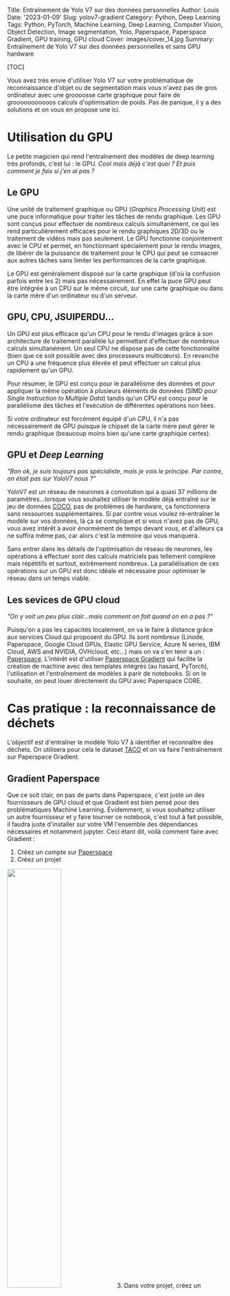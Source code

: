 Title: Entraînement de Yolo V7 sur des données personnelles
Author: Louis
Date: '2023-01-09'
Slug: yolov7-gradient
Category: Python, Deep Learning
Tags: Python, PyTorch, Machine Learning, Deep Learning, Computer Vision, Object Detection, Image segmentation, Yolo, Paperspace, Paperspace Gradient, GPU training, GPU cloud
Cover: images/cover_14.jpg
Summary: Entraînement de Yolo V7 sur des données personnelles et sans GPU hardware

[TOC]  

Vous avez très envie d'utiliser Yolo V7 sur votre problématique de reconnaissance d'objet ou de segmentation mais vous n'avez pas de gros ordinateur avec une groooosse carte graphique pour faire de grooooooooooos calculs d'optimisation de poids. Pas de panique, il y a des solutions et on vous en propose une ici.

# Utilisation du GPU

Le petite magicien qui rend l'entraînement des modèles de deep learning très profonds, c'est lui : le GPU. *Cool mais déjà c'est quoi ? Et puis comment je fais si j'en ai pas ?*

## Le GPU

Une unité de traitement graphique ou GPU (*Graphics Processing Unit*) est une puce informatique pour traiter les tâches de rendu graphique. Les GPU sont conçus pour effectuer de nombreux calculs simultanément, ce qui les rend particulièrement efficaces pour le rendu graphiques 2D/3D ou le traitement de vidéos mais pas seulement. Le GPU fonctionne conjointement avec le CPU et permet, en fonctionnant spécialement pour le rendu images, de libérer de la puissance de traitement pour le CPU qui peut se consacrer aux autres tâches sans limiter les performances de la carte graphique.

Le GPU est généralement disposé sur la carte graphique (d'où la confusion parfois entre les 2) mais pas nécessairement. En effet la puce GPU peut être intégrée à un CPU sur le même circuit, sur une carte graphique ou dans la carte mère d'un ordinateur ou d'un serveur. 

## GPU, CPU, JSUIPERDU...

Un GPU est plus efficace qu'un CPU pour le rendu d'images grâce à son architecture de traitement parallèle lui permettant d'effectuer de nombreux calculs simultanément. Un seul CPU ne dispose pas de cette fonctionnalité (bien que ce soit possible avec des processeurs multicœurs). En revanche un CPU a une fréquence plus élevée et peut effectuer un calcul plus rapidement qu'un GPU.

Pour résumer, le GPU est conçu pour le parallélisme des données et pour appliquer la même opération à plusieurs éléments de données (SIMD pour *Single Instruction to Multiple Data*) tandis qu'un CPU est conçu pour le parallélisme des tâches et l'exécution de différentes opérations non liées.

Si votre ordinateur est forcément équipé d'un CPU, il n'a pas nécessairement de GPU puisque le chipset de la carte mère peut gérer le rendu graphique (beaucoup moins bien qu'une carte graphique certes).

## GPU et *Deep Learning*

*"Bon ok, je suis toujours pas spécialiste, mais je vois le principe. Par contre, on était pas sur YoloV7 nous ?"*  

YoloV7 est un réseau de neurones à convolution qui a quasi 37 millions de paramètres...lorsque vous souhaitez utiliser le modèle déjà entraîné sur le jeu de données [COCO](https://cocodataset.org/#home), pas de problèmes de hardware, ça fonctionnera sans ressources supplémentaires. Si par contre vous voulez ré-entraîner le modèle sur vos données, là ça se complique et si vous n'avez pas de GPU, vous avez intérêt à avoir énormément de temps devant vous, et d'ailleurs ça ne suffira même pas, car alors c'est la mémoire qui vous manquera.

Sans entrer dans les détails de l'optimisation de réseau de neurones, les opérations à effectuer sont des calculs matriciels pas tellement complexe mais répétitifs et surtout, extrêmement nombreux. La parallélisation de ces opérations sur un GPU est donc idéale et nécessaire pour optimiser le réseau dans un temps viable.

## Les sevices de GPU cloud

*"On y voit un peu plus clair...mais comment on fait quand on en a pas ?"*

Puisqu'on a pas les capacités localement, on va le faire à distance grâce aux services Cloud qui proposent du GPU. Ils sont nombreux (Linode, Paperspace, Google Cloud GPUs, Elastic GPU Service, Azure N series, IBM Cloud, AWS and NVIDIA, OVHcloud, etc...) mais on va s'en tenir a un : [Paperspace](https://www.paperspace.com/). L'intérêt est d'utiliser [Paperspace Gradient](https://www.paperspace.com/gradient) qui facilite la création de machine avec des templates intégrés (au hasard, PyTorch), l'utilisation et l'entraînement de modèles à parir de notebooks. Si on le souhaite, on peut louer directement du GPU avec Paperspace CORE.

# Cas pratique : la reconnaissance de déchets

L'objectif est d'entraîner le modèle Yolo V7 à identifier et reconnaître des déchets. On utilisera pour cela le dataset [TACO](http://tacodataset.org/) et on va faire l'entraînement sur Paperspace Gradient.

## Gradient Paperspace

Que ce soit clair, on pas de parts dans Paperspace, c'est juste un des fournisseurs de GPU cloud et que Gradient est bien pensé pour des problématiques Machine Learning. Évidemment, si vous souhaitez utiliser un autre fournisseur et y faire tourner ce notebook, c'est tout à fait possible, il faudra juste d'installer sur votre VM l'ensemble des dépendances nécessaires et notamment jupyter. Ceci étant dit, voilà comment faire avec Gradient :

1. Créez un compte sur [Paperspace](https://console.paperspace.com/signup)  
2. Créez un projet  
<img src="../images/yolov7_gradient/gradient1.png" width="50%"/>
3. Dans votre projet, créez un notebook en choisissant un template (PyTorch par exemple ou bien From Scratch) et un type de GPU selon votre compte et la disponibilité  
<img src="../images/yolov7_gradient/gradient2.png" width="50%"/>
4. Bienvenus sur votre VM avec son GPU associé qui doit avoir le statut "Running", vous pouvez uploader un notebook par exemple celui-ci  
<img src="../images/yolov7_gradient/gradient3.png" width="50%"/>

On s'étendra pas plus sur cette partie qui est spécifique à Gradient et pas aux services de GPU cloud en général. On vous laisse creuser si vous le souhaitez mais considérons à partir de maintenant que tout le code qui suit est exécuté directement dans l'IDE Jupyter Lab de notre VM Gradient (Jupyter Lab est disponible dans le barre d'outils à gauche).

## Le dataset TACO

On ne détaillera pas ici le traitement du dataset car ce n'est pas l'objet de cette note. En revanche, le notebook [TACO_dataset](https://github.com/Statoscop/notebooks-blog/tree/main/Entrainer%20YoloV7/TACO_dataset.ipynb) reprend l'ensemble des opérations concernant le jeu de données, à savoir :

1. clonage du repo TACO  
2. installation du `requirements.txt`  
3. récupération des images annotées au format YOLO
4. exploration du dataset avec les fonctions disponibles dans le script [`cocoviz.py`](https://github.com/Statoscop/notebooks-blog/tree/main/Entrainer%20YoloV7/cocoviz.py)
5. transformation des annotations du format COCO au format YOLO. Encore une fois, on explicite pas ici cette transformation mais quelques éléments toutefois : COCO utilise un seul fichier json dans lequel il stocke toutes les annotations de toutes les images avec des positions absolues alors que YOLO utilise des positions relatives et normalisées dans un fichier txt par image  
6. modification des classes pour ne garder que les super-catégories : ce n'est pas optimal pour la détection d'objets mais ça permet de simplifier un peu ce cas pratique théorique où le pouvoir prédictif de notre modèle n'a pas une grande importance

Vous pouvez uploader ce notebook [TACO_dataset](https://github.com/Statoscop/notebooks-blog/tree/main/Entrainer%20YoloV7/TACO_dataset.ipynb) sur Gradient et l'exécuter directement pour télécharger les images, annotations et effectuer l'ensemble des prétraitements. À la fin de l'exécution, vous disposerez donc, sur votre VM, des données prêtes (ou presque) à être utilisées pour l'entraînement de YoloV7. On y vient.

## L'entraînement de YoloV7

### Récupération du code de YoloV7

On clone directement le dépôt de [yolov7](https://github.com/WongKinYiu/yolov7.git) pour pouvoir réentrainer le modèle sur nos données. Bien noter que le repo sera cloné sur votre VM Gradient d'où vous exécuter ce notebook.


```python
!git clone https://github.com/WongKinYiu/yolov7.git
```

    Clonage dans 'yolov7'...
    remote: Enumerating objects: 1127, done.
    remote: Counting objects: 100% (29/29), done.
    remote: Compressing objects: 100% (25/25), done.
    remote: Total 1127 (delta 12), reused 14 (delta 4), pack-reused 1098
    Réception d'objets: 100% (1127/1127), 69.96 Mio | 16.98 Mio/s, fait.
    Résolution des deltas: 100% (522/522), fait.


On installe ensuite les dépendances nécessaires de YoloV7. Selon la machine GPU choisie sur Gradient, vous pourrez avoir besoin ou pas de downgrader les versions de `Torch` et `Torchvision`. Ici c'était le cas avec une VM A4000.


```python
!pip install -r ./yolov7/requirements.txt
!pip install setuptools==59.5.0
!pip install torchvision==0.11.3+cu111 -f https://download.pytorch.org/whl/cu111/torch_stable.html
```

    Requirement already satisfied: matplotlib>=3.2.2 in /usr/local/lib/python3.9/dist-packages (from -r ./yolov7/requirements.txt (line 4)) (3.5.2)
    Requirement already satisfied: numpy>=1.18.5 in /usr/local/lib/python3.9/dist-packages (from -r ./yolov7/requirements.txt (line 5)) (1.23.1)
    Requirement already satisfied: opencv-python>=4.1.1 in /usr/local/lib/python3.9/dist-packages (from -r ./yolov7/requirements.txt (line 6)) (4.6.0.66)
    Requirement already satisfied: Pillow>=7.1.2 in /usr/local/lib/python3.9/dist-packages (from -r ./yolov7/requirements.txt (line 7)) (9.2.0)
    Requirement already satisfied: PyYAML>=5.3.1 in /usr/local/lib/python3.9/dist-packages (from -r ./yolov7/requirements.txt (line 8)) (5.4.1)

       [............]

    WARNING: Running pip as the 'root' user can result in broken permissions and conflicting behaviour with the system package manager. It is recommended to use a virtual environment instead: https://pip.pypa.io/warnings/venv
    Looking in links: https://download.pytorch.org/whl/cu111/torch_stable.html
    Collecting torchvision==0.11.3+cu111
      Downloading https://download.pytorch.org/whl/cu111/torchvision-0.11.3%2Bcu111-cp39-cp39-linux_x86_64.whl (24.5 MB)
         ━━━━━━━━━━━━━━━━━━━━━━━━━━━━━━━━━━━━━━━━ 24.5/24.5 MB 63.2 MB/s eta m0:00:0000:0100:01
    Requirement already satisfied: pillow!=8.3.0,>=5.3.0 in /usr/local/lib/python3.9/dist-packages (from torchvision==0.11.3+cu111) (9.2.0)
    Collecting torch==1.10.2
      Downloading https://download.pytorch.org/whl/cu111/torch-1.10.2%2Bcu111-cp39-cp39-linux_x86_64.whl (2137.7 MB)
         ━━━━━━━━━━━━━━━━━━━━━━━━━━━━━━━━━━━━━━━━ 2.1/2.1 GB 1.2 MB/s eta m0:00:00:00:0100:02m
    Requirement already satisfied: numpy in /usr/local/lib/python3.9/dist-packages (from torchvision==0.11.3+cu111) (1.23.1)
    Requirement already satisfied: typing-extensions in /usr/local/lib/python3.9/dist-packages (from torch==1.10.2->torchvision==0.11.3+cu111) (4.3.0)
    Installing collected packages: torch, torchvision
      Attempting uninstall: torch
        Found existing installation: torch 1.12.1
        Uninstalling torch-1.12.1:
          Successfully uninstalled torch-1.12.1
      Attempting uninstall: torchvision
        Found existing installation: torchvision 0.13.1
        Uninstalling torchvision-0.13.1:
          Successfully uninstalled torchvision-0.13.1
    ERROR: pip's dependency resolver does not currently take into account all the packages that are installed. This behaviour is the source of the following dependency conflicts.
    torchaudio 0.12.0+cu116 requires torch==1.12.0, but you have torch 1.10.2+cu111 which is incompatible.
    Successfully installed torch-1.10.2+cu111 torchvision-0.11.3+cu111
    WARNING: Running pip as the 'root' user can result in broken permissions and conflicting behaviour with the system package manager. It is recommended to use a virtual environment instead: https://pip.pypa.io/warnings/venv
    

À ce stade, vous avez vos données ainsi que le code et les dépendances pour pouvoir l'utiliser. Il n'y donc plus qu'à entraîner.  
*"Ah oui mais non mon petit bonhomme, on va pas entraîner un modèle sur toutes nos données, sans faire de découpage échantillons entraînement/validation/test"* me direz-vous...

### Train test split

Si elle n'est pas au coeur de notre article, le *train test split* reste une étape fondamentale pour l'entraînement de tout modèle de machine learning. On présente donc la streatégie utilisée, une méthode "à la main" à partir des noms d'images en créant des dossiers associés à chaque sous-échantillons. On met directement les datasets `train`, `val`, `test` ainsi que le fichier .yaml associé dans le repo yolov7 pour l'entraînement puisque c'est à partir de ce repo, en utilisant le script `train.py` qu'on va réentrainer le modèle YoloV7.

**Petite note en passant :** le fichier .yaml dont on parle est le fichier de configuration de l'entraînement. Il contient comme informations les chemins des différents datasets ainsi que le nombre de catégories à identifier et leur nom. On le crée directement dans la cellule ci-dessous.


```python
import json
import os
import random
from tqdm import tqdm
import shutil
import datetime
import re
```


```python
# Split dataset

# read json file
with open('./TACO/data/images/annotations_wo_subdir.json', 'r+') as file:
    json_file = json.load(file)
    
# create directories (with replacement if exists)
for dirname in ['train', 'val', 'test']:
    dirpath = f"./yolov7/data/TACOpoly/{dirname}"
    if os.path.exists(dirpath):
        shutil.rmtree(dirpath)
    os.makedirs(dirpath + '/images')
    os.makedirs(dirpath + '/labels')
    
# create yaml file (with replacement if exists)
cats = [cat['name'] for cat in json_file['categories']]

with open('./yolov7/data/TACOpoly.yaml', 'w') as f:
    f.write(
f"""train: ./data/TACOpoly/train/images
val: ./data/TACOpoly/val/images
test: ./data/TACOpoly/test/images

nc: {len(cats)}
names: {cats}""")
    
    
# read json annotations file
with open('./TACO/data/images/annotations_wo_subdir.json', 'r+') as file:
    json_file = json.load(file)

# get images names and shuffle
img_names = [img['file_name'].split('.')[0] for img in json_file['images']]
random.shuffle(img_names)

# create a splitting dictionnary
split = {
    'train' : img_names[:1200],
    'val' : img_names[1200:1400],
    'test' : img_names[1400:]
}

# copy each image and its label in the right directory
for setname, sample in split.items():
    print(f"Copying images to {setname.upper()} directory")
    for imgname in tqdm(sample):
        shutil.copy(f"./TACO/data/images/{imgname}.jpg", f"./yolov7/data/TACOpoly/{setname}/images/{imgname}.jpg")
        shutil.copy(f"./TACO/data/labels_poly/{imgname}.txt", f"./yolov7/data/TACOpoly/{setname}/labels/{imgname}.txt")
```

    Copying images to TRAIN directory
    100%|██████████| 1200/1200 [01:50<00:00, 10.84it/s]
    Copying images to VAL directory
    100%|██████████| 200/200 [00:17<00:00, 11.56it/s]
    Copying images to TEST directory
    100%|██████████| 100/100 [00:08<00:00, 11.31it/s]


Voilà, cette fois plus de contretemps, on est paré pour l'entraînement.

### Entraînement

Pour gagner du temps, on ne va pas repartir de zéro avec des poids initiaux complétement aléatoires mais on va charger les poids d'un modèle pré-entraîné. On doit dans un premier temps télécharger ces poids puis lancer l'entraînement sur nos données. Pour cela, on se place dans le repo yolov7 et on télécharge les poids en question.


```python
%cd /notebooks/yolov7
```

    /notebooks/yolov7



```python
if os.path.exists('yolov7_training.pt'):
    print("Déjà téléchargé")
else:
    !wget https://github.com/WongKinYiu/yolov7/releases/download/v0.1/yolov7_training.pt
```

    Déjà téléchargé


La fonction `get_last_weights` ci-dessous n'est pas du tout nécessaire à l'entraînement de YoloV7 mais peut avoir son utilité. Je vous invite donc à regarder rapidement ce qu'elle fait sans pour autant vous y attarder.

**Une petite explication quand même :** les machines Gradient s'arrête automatiquement au bout de 6 heures ce qui n'est pas mal mais pas assez pour atteindre de bonnes performances du modèle. Il faudra donc relancer l'entraînement plusieurs fois pour atteindre un nombre d'époques suffisant. Deux stratégies sont possibles :

1. la plus évidente : on lance dès le départ un entraînement avec un grand d'époques et si la machine se stoppe, alors il suffira de relancer l'entraînement avec l'option `--resume` qui offre la possibilité de reprendre l'entraînement où il s'était arrêté (`!python train.py --resume`). Le problème de cette méthode est que `train.py` sauvegarde des poids intermédiaires tout au long de l'entraînement et que ces fichiers sont lourds. Il faudra donc supprimer en partie ces fichiers à la main avant de relancer l'entraînement pour éviter d'atteindre le plafond de stockage offert par Gradient.
2. un approche plus maîtrisée : on fait un nombre d'époques plus restreint dont on sait qu'il sera terminé en moins de 6 heures et on repart à chaque fois du meilleur poids du dernier entraînement. La fonction `get_last_weights` récupère simplement ces meilleurs derniers poids. Cela va permettre de ne pas garder en mémoire les autres fichiers de poids en les supprimant dès la nouvelle série d'époques terminée.


```python
def get_last_weights(modelname):
    """
    This function retrieves the best weights from the last training in order to
    restart new traing from those weights.
    
    Parameters
    ----------
    modelname : str
        Name of the model (such as --name argument from Yolov7 train.py script).
        This is the name looked for in the yolov7/runs/train directory.
    nb_epochs : int
        Number of epochs done per each training.

    Returns
    -------
    str :
        Path to weights used to initiate new training.
    int :
        Number of epochs already trained.  
    """
        
    # keep only directories containg modelname in their name
    train_dirs = []
    for dirname in os.listdir('/notebooks/yolov7/runs/train/'):
        if modelname in dirname:
            train_dirs.append(dirname)
    train_dirs.sort()
    
    # returns yolov7_training weights and 0 epochs if never trained
    if len(train_dirs) == 0:
        return 'yolov7_training.pt', 0

    # else retrieve the last weights and compute number of epochs
    # this assumes that the number of epochs is the same over each training
    nmax = 0
    for dirname in train_dirs:
        if dirname.split(modelname)[-1] == '' :
            dirmax = dirname
        else:
            n = int(dirname.split(modelname)[-1])
            if n > nmax :
                nmax = n
                dirmax = dirname

    return f"runs/train/{dirmax}/weights/best.pt"
```

Cette fois ça y est. C'est vraiment le moment de l'entraînement ! Pour ce qui concerne les différents paramètres passés en arguments de la commande `python train.py`, vous êtes cordialement conviés à regarder du côté de l'aide pour y voir plus clair. Allez, on arrête de bosser et on laisse le GPU transpirer un peu. 

<iframe src="https://giphy.com/embed/l4FATJpd4LWgeruTK" width="480" height="270" frameBorder="0" class="giphy-embed" allowFullScreen></iframe>


```python
epochs_per_training = 150
init_weights = get_last_weights('TACOpoly')
start = datetime.datetime.now()

print(f"ENTRAÎNEMENT DÉBUTÉ À {start.strftime('%H:%M')} AVEC LES POIDS INITIAUX {init_weights}")
print(f"_________________________________________________________________")


!python train.py --workers 8 --device 0 --batch-size 16 --data data/TACOpoly.yaml --img 640 640 \
    --cfg cfg/training/yolov7.yaml --weights {init_weights} --name TACOpoly \
    --hyp data/hyp.scratch.custom.yaml --epochs {epochs_per_training}

print(f"_________________________________________________________________")
print(f"DURÉE DE L'ENTRAÎNEMENT : {datetime.datetime.now() - start}")
```

    ENTRAÎNEMENT DÉBUTÉ À 10:24 AVEC LES POIDS INITIAUX runs/train/TACOpoly7/weights/best.pt
    _________________________________________________________________
    YOLOR 🚀 v0.1-115-g072f76c torch 1.10.2+cu111 CUDA:0 (NVIDIA RTX A4000, 16117.3125MB)
    
    Namespace(weights='runs/train/TACOpoly7/weights/best.pt', cfg='cfg/training/yolov7.yaml', data='data/TACOpoly.yaml', hyp='data/hyp.scratch.custom.yaml', epochs=150, batch_size=16, img_size=[640, 640], rect=False, resume=False, nosave=False, notest=False, noautoanchor=False, evolve=False, bucket='', cache_images=False, image_weights=False, device='0', multi_scale=False, single_cls=False, adam=False, sync_bn=False, local_rank=-1, workers=8, project='runs/train', entity=None, name='TACOpoly', exist_ok=False, quad=False, linear_lr=False, label_smoothing=0.0, upload_dataset=False, bbox_interval=-1, save_period=-1, artifact_alias='latest', freeze=[0], v5_metric=False, world_size=1, global_rank=-1, save_dir='runs/train/TACOpoly8', total_batch_size=16)

       [............]
    
         Epoch   gpu_mem       box       obj       cls     total    labels  img_size
       145/149       11G  0.008686  0.003024 0.0004638   0.01217        82       640
                   Class      Images      Labels           P           R      mAP@.5
                     all         200         648        0.43       0.204       0.194       0.162
    
         Epoch   gpu_mem       box       obj       cls     total    labels  img_size
       146/149       11G  0.008719  0.003078 0.0004409   0.01224        52       640
                   Class      Images      Labels           P           R      mAP@.5
                     all         200         648       0.555        0.18       0.193        0.16
    
         Epoch   gpu_mem       box       obj       cls     total    labels  img_size
       147/149       11G  0.008701  0.003087 0.0005799   0.01237        89       640
                   Class      Images      Labels           P           R      mAP@.5
                     all         200         648       0.427       0.212       0.193       0.161
    
         Epoch   gpu_mem       box       obj       cls     total    labels  img_size
       148/149       11G   0.00864  0.003092 0.0004653    0.0122        73       640
                   Class      Images      Labels           P           R      mAP@.5
                     all         200         648       0.621       0.174       0.191       0.159
    
         Epoch   gpu_mem       box       obj       cls     total    labels  img_size
       149/149       11G  0.008513  0.003076 0.0005339   0.01212        70       640
                   Class      Images      Labels           P           R      mAP@.5
                     all         200         648       0.626       0.171       0.194        0.16
          Aluminium foil         200          11       0.919       0.545       0.565       0.556
            Blister pack         200           1           1           0           0           0
                  Bottle         200          54       0.655       0.574       0.628       0.535
              Bottle cap         200          32       0.579       0.281       0.416       0.317
            Broken glass         200          15           1           0           0           0
                     Can         200          29       0.457       0.552       0.473       0.428
                  Carton         200          35       0.454         0.2        0.22        0.16
                     Cup         200          26        0.53       0.269       0.294       0.215
              Food waste         200           2           1           0           0           0
               Glass jar         200           1           1           0           0           0
                     Lid         200          18       0.782       0.333       0.353       0.333
           Other plastic         200          57       0.325      0.0702      0.0748      0.0585
                   Paper         200          21       0.375       0.143       0.128        0.11
               Paper bag         200           5       0.469         0.4       0.361       0.345
    Plastic bag & wrapper         200         132       0.498       0.308        0.34       0.273
       Plastic container         200           8       0.364        0.25       0.292       0.281
         Plastic glooves         200           1           1           0           0           0
        Plastic utensils         200           3           0           0      0.0198      0.0198
                 Pop tab         200           8       0.452        0.25       0.284       0.224
          Rope & strings         200           3           0           0      0.0953      0.0695
             Scrap metal         200           7           1           0           0           0
                    Shoe         200           1           1           0           0           0
         Squeezable tube         200           1           1           0      0.0476      0.0476
                   Straw         200          41       0.697      0.0976       0.141      0.0793
         Styrofoam piece         200           9       0.231       0.111       0.158      0.0891
        Unlabeled litter         200          59       0.418      0.0735       0.113      0.0811
               Cigarette         200          68       0.694       0.162       0.236        0.11
    150 epochs completed in 4.421 hours.
    
    Optimizer stripped from runs/train/TACOpoly8/weights/last.pt, 75.1MB
    Optimizer stripped from runs/train/TACOpoly8/weights/best.pt, 75.1MB
    _________________________________________________________________
    DURÉE DE L'ENTRAÎNEMENT : 4:26:29.827454


Comme évoqué précédement, si l'entraînement s'est bien terminé sans erreur, on peut supprimer **le contenu du dossier** de l'entraînement précédent pour éviter de surcharger le stockage du compte Paperspace Gradient. Il faut en revanche **conserver le dossier**, même vide, car sinon les nouveaux entraînement seront stockés dans ces dossiers-là et on va se perdre dans quels sont les derniers poids (c'est dû à la méthode d'indentation des noms de dossiers dans le code source de yolov7).


```python
last_weights = get_last_weights('TACOpoly')

if (init_weights != 'yolov7_training.pt') & os.path.exists(last_weights):
    dir_to_empty = os.path.dirname(os.path.dirname(init_weights))
    shutil.rmtree(dir_to_empty)
    os.makedirs(dir_to_empty)
```

Ça y est, enfin, après un certain nombre d'époques (entre 600 et 1000 à la grosse louche), votre modèle devrait être suffisamment performant et vous n'avez plus qu'à récupérer les poids `best.pt` de votre dernier entraînement pour faire votre inférence. Bonne chance et amusez-vous bien !


C'est la fin de cet article! N'hésitez pas à [visiter notre site](https://www.statoscop.fr) et à nous suivre sur [Twitter](https://twitter.com/stato_scop) et [Linkedin](https://www.linkedin.com/company/statoscop). Pour retrouver l'ensemble du code ayant servi à générer cette note, vous pouvez vous rendre sur le [github de Statoscop](https://github.com/Statoscop/notebooks-blog).  
